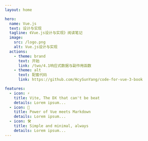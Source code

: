 ```yaml
---
layout: home

hero:
  name: Vue.js
  text: 设计与实现
  tagline: 《Vue.js设计与实现》阅读笔记
  image:
    src: /logo.png
    alt: Vue.js设计与实现
  actions:
    - theme: brand
      text: 开始
      link: /two/4.1响应式数据与副作用函数
    - theme: alt
      text: 配套代码
      link: https://github.com/HcySunYang/code-for-vue-3-book

features:
  - icon: ⚡️
    title: Vite, The DX that can't be beat
    details: Lorem ipsum...
  - icon: 🖖
    title: Power of Vue meets Markdown
    details: Lorem ipsum...
  - icon: 🛠️
    title: Simple and minimal, always
    details: Lorem ipsum...
---
```


